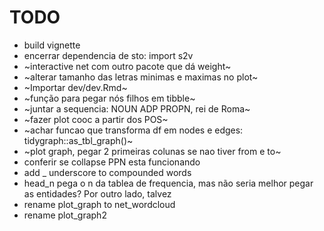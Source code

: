 # TODO

- build vignette
- encerrar dependencia de sto: import s2v
- ~interactive net com outro pacote que dá weight~
- ~alterar tamanho das letras minimas e maximas no plot~
- ~Importar dev/dev.Rmd~
- ~função para pegar nós filhos em tibble~
- ~juntar a sequencia: NOUN ADP PROPN, rei de Roma~
- ~fazer plot cooc a partir dos POS~ 
- ~achar funcao que transforma df em nodes e edges: tidygraph::as_tbl_graph()~
- ~plot graph, pegar 2 primeiras colunas se nao tiver from e to~
- conferir se collapse PPN esta funcionando
- add _ underscore to compounded words
- head_n pega o n da tablea de frequencia, mas não seria melhor pegar as entidades? Por outro lado, talvez
- rename plot_graph  to net_wordcloud
- rename plot_graph2

